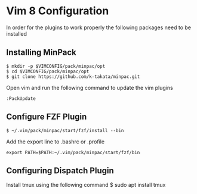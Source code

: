 Vim 8 Configuration 
===================

In order for the plugins to work properly the following packages need to be installed

Installing MinPack
------------------
	$ mkdir -p $VIMCONFIG/pack/minpac/opt
	$ cd $VIMCONFIG/pack/minpac/opt
	$ git clone https://github.com/k-takata/minpac.git

Open vim and run the following command to update the vim plugins

	:PackUpdate

Configure FZF Plugin
--------------------

	$ ~/.vim/pack/minpac/start/fzf/install --bin

Add the export line to .bashrc or .profile

	export PATH=$PATH:~/.vim/pack/minpac/start/fzf/bin


Configuring Dispatch Plugin
---------------------------

Install tmux using the following command
	$ sudo apt install tmux
